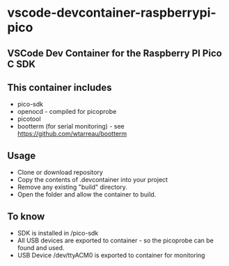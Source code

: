 # vscode-devcontainer-raspberrypi-pico 

## VSCode Dev Container for the Raspberry PI Pico C SDK

## This container includes
* pico-sdk
* openocd - compiled for picoprobe
* picotool
* bootterm (for serial monitoring) - see https://github.com/wtarreau/bootterm

## Usage

* Clone or download repository
* Copy the contents of .devcontainer into your project
* Remove any existing "build" directory.
* Open the folder and allow the container to build.

## To know

* SDK is installed in /pico-sdk
* All USB devices are exported to container - so the picoprobe can be found and used.
* USB Device /dev/ttyACM0 is exported to container for monitoring
